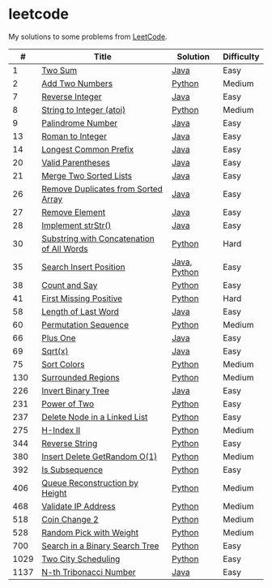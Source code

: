 # leetcode

My solutions to some problems from [LeetCode](https://leetcode.com/problemset/all/).

| #    | Title                                                                                                                 | Solution                                                                                       | Difficulty |
| ---- | --------------------------------------------------------------------------------------------------------------------- | ---------------------------------------------------------------------------------------------- | ---------- |
| 1    | [Two Sum](https://leetcode.com/problems/two-sum/)                                                                     | [Java](./src/twoSum/TwoSum.java)                                                               | Easy       |
| 2    | [Add Two Numbers](https://leetcode.com/problems/add-two-numbers/)                                                     | [Python](./src/addTwoNumbers/add.py)                                                           | Medium     |
| 7    | [Reverse Integer](https://leetcode.com/problems/reverse-integer)                                                      | [Java](./src/reverseInteger/RevInt.java)                                                       | Easy       |
| 8    | [String to Integer (atoi)](https://leetcode.com/problems/string-to-integer-atoi/)                                     | [Python](./src/stringToInt/atoi.py)                                                            | Medium     |
| 9    | [Palindrome Number](https://leetcode.com/problems/palindrome-number)                                                  | [Java](./src/palindromeInteger/Palin.java)                                                     | Easy       |
| 13   | [Roman to Integer](https://leetcode.com/problems/roman-to-integer)                                                    | [Java](./src/romanToInteger/RomToInt.java)                                                     | Easy       |
| 14   | [Longest Common Prefix](https://leetcode.com/problems/longest-common-prefix)                                          | [Java](./src/longestCommonPrefix/Prefix.java)                                                  | Easy       |
| 20   | [Valid Parentheses](https://leetcode.com/problems/valid-parentheses)                                                  | [Java](./src/validParentheses/Brackets.java)                                                   | Easy       |
| 21   | [Merge Two Sorted Lists](https://leetcode.com/problems/merge-two-sorted-lists)                                        | [Java](./src/mergeSortedLists/Merge.java)                                                      | Easy       |
| 26   | [Remove Duplicates from Sorted Array](https://leetcode.com/problems/remove-duplicates-from-sorted-array)              | [Java](./src/removeDupSorted/Remove.java)                                                      | Easy       |
| 27   | [Remove Element](https://leetcode.com/problems/remove-element)                                                        | [Java](./src/removeElement/Remove.java)                                                        | Easy       |
| 28   | [Implement strStr()](https://leetcode.com/problems/implement-strstr/)                                                 | [Java](./src/implementStrStr/Implement.java)                                                   | Easy       |
| 30   | [Substring with Concatenation of All Words](https://leetcode.com/problems/substring-with-concatenation-of-all-words/) | [Python](./src/substringWordConcat/sub.py)                                                     | Hard       |
| 35   | [Search Insert Position](https://leetcode.com/problems/search-insert-position)                                        | [Java](./src/searchInsertPosition/Search.java), [Python](./src/searchInsertPosition/search.py) | Easy       |
| 38   | [Count and Say](https://leetcode.com/problems/count-and-say/)                                                         | [Python](./src/countAndSay/count.py)                                                           | Easy       |
| 41   | [First Missing Positive](https://leetcode.com/problems/first-missing-positive/)                                       | [Python](./src/firstMissingPositive/first.py)                                                  | Hard       |
| 58   | [Length of Last Word](https://leetcode.com/problems/length-of-last-word)                                              | [Java](./src/lengthOfLastWord/Word.java)                                                       | Easy       |
| 60   | [Permutation Sequence](https://leetcode.com/problems/permutation-sequence/)                                           | [Python](./src/permSequence/perm.py)                                                           | Medium     |
| 66   | [Plus One](https://leetcode.com/problems/plus-one)                                                                    | [Java](./src/plusOne/Plus.java)                                                                | Easy       |
| 69   | [Sqrt(x)](https://leetcode.com/problems/sqrtx)                                                                        | [Java](./src/sqrtX/Sqrt.java)                                                                  | Easy       |
| 75   | [Sort Colors](https://leetcode.com/problems/sort-colors/)                                                             | [Python](./src/sortColors/sort.py)                                                             | Medium     |
| 130  | [Surrounded Regions](https://leetcode.com/problems/surrounded-regions)                                                | [Python](./src/surroundedRegions/board.py)                                                     | Medium     |
| 226  | [Invert Binary Tree](https://leetcode.com/problems/invert-binary-tree/)                                               | [Java](./src/invertBinaryTree/Invert.java)                                                     | Easy       |
| 231  | [Power of Two](https://leetcode.com/problems/power-of-two/)                                                           | [Python](./src/powerOf2/power.py)                                                              | Easy       |
| 237  | [Delete Node in a Linked List](https://leetcode.com/problems/delete-node-in-a-linked-list/)                           | [Python](./src/deleteListNode/delete.py)                                                       | Easy       |
| 275  | [H-Index II](https://leetcode.com/problems/h-index-ii/)                                                               | [Python](./src/hIndexII/index.py)                                                              | Medium     |
| 344  | [Reverse String](https://leetcode.com/problems/reverse-string/)                                                       | [Python](./src/reverseString/rev.py)                                                           | Easy       |
| 380  | [Insert Delete GetRandom O(1)](https://leetcode.com/problems/insert-delete-getrandom-o1/)                             | [Python](./src/insertDelecte/set.py)                                                           | Medium     |
| 392  | [Is Subsequence](https://leetcode.com/problems/is-subsequence/)                                                       | [Python](./src/isSubsequence/sub.py)                                                           | Easy       |
| 406  | [Queue Reconstruction by Height](https://leetcode.com/problems/queue-reconstruction-by-height)                        | [Python](./src/queueReconstruct/queue.py)                                                      | Medium     |
| 468  | [Validate IP Address](https://leetcode.com/problems/validate-ip-address/)                                             | [Python](./src/validateIP/ip.py)                                                               | Medium     |
| 518  | [Coin Change 2](https://leetcode.com/problems/coin-change-2/)                                                         | [Python](./src/coinChange2/change.py)                                                          | Medium     |
| 528  | [Random Pick with Weight](https://leetcode.com/problems/random-pick-with-weight/)                                     | [Python](./src/randomPickWeight/weights.py)                                                    | Medium     |
| 700  | [Search in a Binary Search Tree](https://leetcode.com/problems/search-in-a-binary-search-tree/)                       | [Python](./src/searchBST/search.py)                                                            | Easy       |
| 1029 | [Two City Scheduling](https://leetcode.com/problems/two-city-scheduling/)                                             | [Python](./src/twoCityScheduling/sched.py)                                                     | Easy       |
| 1137 | [N-th Tribonacci Number](https://leetcode.com/problems/n-th-tribonacci-number)                                        | [Java](./src/nthTribonacciNumber/Tribonacci.java)                                              | Easy       |
